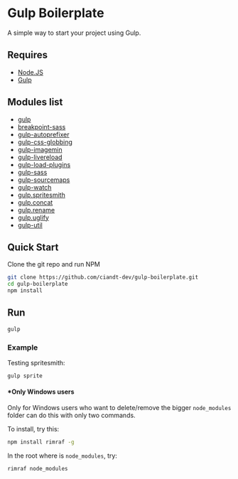 # Gulp Boilerplate
A simple way to start your project using Gulp.

## Requires

* [Node.JS](http://nodejs.org/)
* [Gulp](http://gulpjs.com)

## Modules list
* [gulp](https://github.com/gulpjs/gulp)
* [breakpoint-sass](https://github.com/Team-Sass/breakpoint)
* [gulp-autoprefixer](https://github.com/sindresorhus/gulp-autoprefixer)
* [gulp-css-globbing](https://github.com/jsahlen/gulp-css-globbing)
* [gulp-imagemin](https://github.com/sindresorhus/gulp-imagemin)
* [gulp-livereload](https://github.com/vohof/gulp-livereload)
* [gulp-load-plugins](https://github.com/jackfranklin/gulp-load-plugins)
* [gulp-sass](https://github.com/dlmanning/gulp-sass)
* [gulp-sourcemaps](https://github.com/floridoo/gulp-sourcemaps)
* [gulp-watch](https://github.com/floatdrop/gulp-watch)
* [gulp.spritesmith](https://github.com/twolfson/gulp.spritesmith)
* [gulp.concat](https://github.com/contra/gulp-concat)
* [gulp.rename](https://github.com/hparra/gulp-rename)
* [gulp.uglify](https://github.com/terinjokes/gulp-uglify)
* [gulp-util](https://github.com/gulpjs/gulp-util)


## Quick Start

Clone the git repo and run NPM

``` bash
git clone https://github.com/ciandt-dev/gulp-boilerplate.git
cd gulp-boilerplate
npm install
```

## Run
``` bash
gulp
```

### Example

Testing spritesmith:
``` bash
gulp sprite
```

#### *Only Windows users

Only for Windows users who want to delete/remove the bigger ```node_modules``` folder can do this with only two commands.

To install, try this:
```bash
npm install rimraf -g
```

In the root where is ```node_modules```, try:
```bash
rimraf node_modules
```
